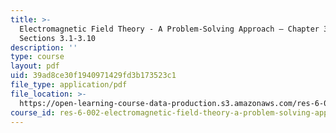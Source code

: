 ```yaml
---
title: >-
  Electromagnetic Field Theory - A Problem-Solving Approach – Chapter 3:
  Sections 3.1-3.10
description: ''
type: course
layout: pdf
uid: 39ad8ce30f1940971429fd3b173523c1
file_type: application/pdf
file_location: >-
  https://open-learning-course-data-production.s3.amazonaws.com/res-6-002-electromagnetic-field-theory-a-problem-solving-approach-spring-2008/39ad8ce30f1940971429fd3b173523c1_MITRES_6_002S08_chapter3.pdf
course_id: res-6-002-electromagnetic-field-theory-a-problem-solving-approach-spring-2008
---
```

